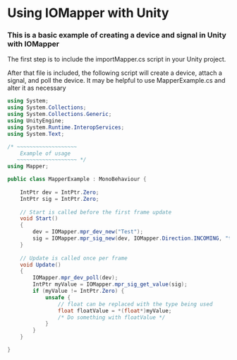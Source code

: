 # Using IOMapper with Unity

### This is a basic example of creating a device and signal in Unity with IOMapper

The first step is to include the importMapper.cs script in your Unity project.

After that file is included, the following script will create a device, attach a signal, and poll the device. It may be helpful to use MapperExample.cs and alter it as necessary

```C#
using System;
using System.Collections;
using System.Collections.Generic;
using UnityEngine;
using System.Runtime.InteropServices;
using System.Text;

/* ~~~~~~~~~~~~~~~~~~~
    Example of usage 
   ~~~~~~~~~~~~~~~~~~~ */
using Mapper; 

public class MapperExample : MonoBehaviour {
    
    IntPtr dev = IntPtr.Zero;
    IntPtr sig = IntPtr.Zero;
    
    // Start is called before the first frame update
    void Start()
    {
        dev = IOMapper.mpr_dev_new("Test");
        sig = IOMapper.mpr_sig_new(dev, IOMapper.Direction.INCOMING, "test_sig", 1, IOMapper.Type.FLOAT);
    }
    
    // Update is called once per frame
    void Update()
    {   
        IOMapper.mpr_dev_poll(dev);
        IntPtr myValue = IOMapper.mpr_sig_get_value(sig);
        if (myValue != IntPtr.Zero) {
            unsafe {
                // float can be replaced with the type being used
                float floatValue = *(float*)myValue;
                /* Do something with floatValue */
            }
        }     
    }

}


```
